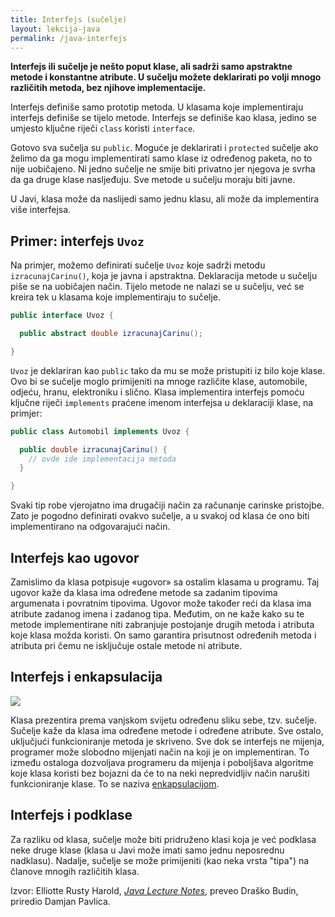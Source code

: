 ```yaml
---
title: Interfejs (sučelje)
layout: lekcija-java
permalink: /java-interfejs
---
```


**Interfejs ili sučelje je nešto poput klase, ali sadrži samo apstraktne metode i konstantne atribute. U sučelju možete deklarirati po volji mnogo različitih metoda, bez njihove implementacije.**

Interfejs definiše samo prototip metoda. U klasama koje implementiraju interfejs definiše se tijelo metode. Interfejs se definiše kao klasa, jedino se umjesto ključne riječi `class` koristi `interface`.

Gotovo sva sučelja su `public`. Moguće je deklarirati i `protected` sučelje ako želimo da ga mogu implementirati samo klase iz određenog paketa, no to nije uobičajeno. Ni jedno sučelje ne smije biti privatno jer njegova je svrha da ga druge klase nasljeđuju. Sve metode u sučelju moraju biti javne.

U Javi, klasa može da naslijedi samo jednu klasu, ali može da implementira više interfejsa.

## Primer: interfejs `Uvoz`

Na primjer, možemo definirati sučelje `Uvoz` koje sadrži metodu `izracunajCarinu()`, koja je javna i apstraktna. Deklaracija metode u sučelju piše se na uobičajen način. Tijelo metode ne nalazi se u sučelju, već se kreira tek u klasama koje implementiraju to sučelje.

```java
public interface Uvoz {

  public abstract double izracunajCarinu();

}
```

`Uvoz` je deklariran kao `public` tako da mu se može pristupiti iz bilo koje klase. Ovo bi se sučelje moglo primijeniti na mnoge različite klase, automobile, odjeću, hranu, elektroniku i slično. Klasa implementira interfejs pomoću ključne riječi `implements` praćene imenom interfejsa u deklaraciji klase, na primjer:

```java
public class Automobil implements Uvoz {

  public double izracunajCarinu() {
    // ovde ide implementacija metoda
  }

}
```

Svaki tip robe vjerojatno ima drugačiji način za računanje carinske pristojbe. Zato je pogodno definirati ovakvo sučelje, a u svakoj od klasa će ono biti implementirano na odgovarajući način.

## Interfejs kao ugovor

Zamislimo da klasa potpisuje «ugovor» sa ostalim klasama u programu. Taj ugovor kaže da klasa ima određene metode sa zadanim tipovima argumenata i povratnim tipovima. Ugovor može također reći da klasa ima atribute zadanog imena i zadanog tipa. Međutim, on ne kaže kako su te metode implementirane niti zabranjuje postojanje drugih metoda i atributa koje klasa možda koristi. On samo garantira prisutnost određenih metoda i atributa pri čemu ne isključuje ostale metode ni atribute.

## Interfejs i enkapsulacija

![](https://upload.wikimedia.org/wikipedia/commons/thumb/5/5d/Mit-old-elevator-panel.jpg/576px-Mit-old-elevator-panel.jpg)

Klasa prezentira prema vanjskom svijetu određenu sliku sebe, tzv. sučelje. Sučelje kaže da klasa ima određene metode i određene atribute. Sve ostalo, uključjući funkcioniranje metoda je skriveno. Sve dok se interfejs ne mijenja, programer može slobodno mijenjati način na koji je on implementiran. To između ostaloga dozvoljava programeru da mijenja i poboljšava algoritme koje klasa koristi bez bojazni da će to na neki nepredvidljiv način narušiti funkcioniranje klase. To se naziva [enkapsulacijom](/enkapsulacija).

## Interfejs i podklase

Za razliku od klasa, sučelje može biti pridruženo klasi koja je već podklasa neke druge klase (klasa u Javi može imati samo jednu neposrednu nadklasu). Nadalje, sučelje se može primijeniti (kao neka vrsta "tipa") na članove mnogih različitih klasa.


Izvor: Elliotte Rusty Harold, *[Java Lecture Notes](//www.cafeaulait.org/course/index.html)*, preveo Draško Budin, priredio Damjan Pavlica.
